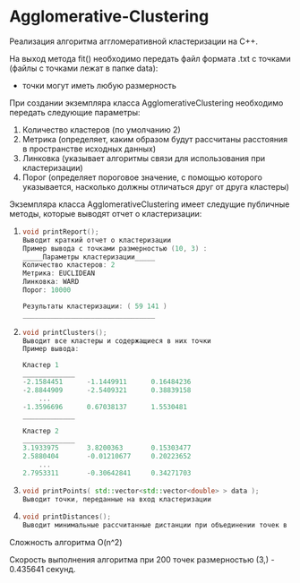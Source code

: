 # Agglomerative-Clustering

Реализация алгоритма аггломеративной кластеризации на C++.

На выход метода fit() необходимо передать файл формата .txt с точками (файлы с точками лежат в папке data):

- точки могут иметь любую размерность

При создании экземпляра класса AgglomerativeClustering необходимо передать следующие параметры:

1. Количество кластеров (по умолчанию 2)
2. Метрика (определяет, каким образом будут рассчитаны расстояния в пространстве исходных данных)
3. Линковка (указывает алгоритмы связи для использования при кластеризации)
4. Порог (определяет пороговое значение, с помощью которого указывается, насколько должны отличаться друг от друга кластеры)

Экземпляра класса AgglomerativeClustering имеет следущие публичные методы, которые выводят отчет о кластеризации:

1. ```c++
   void printReport();
   Выводит краткий отчет о кластеризации
   Пример вывода с точками размерностью (10, 3) :
   _____Параметры кластеризации_____
   Количество кластеров: 2
   Метрика: EUCLIDEAN
   Линковка: WARD
   Порог: 10000
   
   Результаты кластеризации: ( 59 141 )
   _________________________________
   ```

2. ```c++
   void printClusters();
   Выводит все кластеры и содержащиеся в них точки
   Пример вывода:
   
   Кластер 1
   _____________
   -2.1584451      -1.1449911      0.16484236
   -2.8844909      -2.5409321      0.38839158
       ...
   -1.3596696      0.67038137      1.5530481
   _____________
   
   Кластер 2
   _____________
   3.1933975       3.8200363       0.15303477
   2.5880404       -0.01210677     0.20223652
       ...
   2.7953311       -0.30642841     0.34271703
   ```

3. ```c++
   void printPoints( std::vector<std::vector<double> > data );
   Выводит точки, переданные на вход кластеризации
   ```

4. ```c++
   void printDistances();
   Выводит минимальные рассчитанные дистанции при объединении точек в кластеры 
   ```

Сложность алгоритма O(n^2)

Скорость выполнения алгоритма при 200 точек размерностью (3,) - 0.435641 секунд.